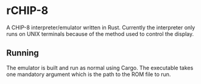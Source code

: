 # rCHIP-8

A CHIP-8 interpreter/emulator written in Rust. Currently the interpreter only
runs on UNIX terminals because of the method used to control the display.

## Running

The emulator is built and run as normal using Cargo. The executable takes one
mandatory argument which is the path to the ROM file to run.

